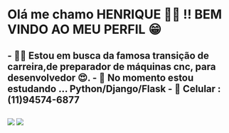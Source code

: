 <h1>Olá me chamo HENRIQUE 🙋‍♂️ !! BEM VINDO AO MEU PERFIL 😁</h1>

<h2>- 🏃‍♂️ Estou em busca da famosa transição de carreira,de preparador de máquinas cnc, para desenvolvedor 😍.
- 🌱 No momento estou estudando ... Python/Django/Flask
- 📲  Celular :(11)94574-6877 </h2>

  
  ##
 
<div> 
  <a href = "mailto:Carloshenriquelaleque@gmail.com"><img src="https://img.shields.io/badge/-Gmail-%23333?style=for-the-badge&logo=gmail&logoColor=white" target="_blank"></a>
  <a href="https://www.linkedin.com/in/carlos-henrique-53b2a917a/" target="_blank"><img src="https://img.shields.io/badge/-LinkedIn-%230077B5?style=for-the-badge&logo=linkedin&logoColor=white" target="_blank"></a>
 
</div>

<!--
**CHPM1000/CHPM1000** is a ✨ _special_ ✨ repository because its `README.md` (this file) appears on your GitHub profile.

Here are some ideas to get you started:

- 🔭 I’m currently working on ...
- 🌱 I’m currently learning ...
- 👯 I’m looking to collaborate on ...
- 🤔 I’m looking for help with ...
- 💬 Ask me about ...
- 📫 How to reach me: ...
- 😄 Pronouns: ...
- ⚡ Fun fact: ...
-->
